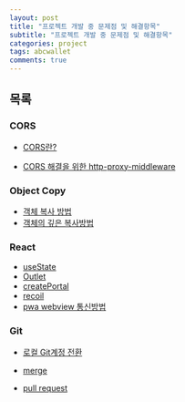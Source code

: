 ```yaml
---
layout: post
title: "프로젝트 개발 중 문제점 및 해결항목"
subtitle: "프로젝트 개발 중 문제점 및 해결항목"
categories: project
tags: abcwallet
comments: true
---
```


## 목록

### CORS

- [CORS란?](https://erurang.github.io/web/2022/08/09/cors/)

- [CORS 해결을 위한 http-proxy-middleware](https://erurang.github.io/web/2022/08/10/resolve-cors/)

### Object Copy

- [객체 복사 방법](https://erurang.github.io/web/2022/03/02/js-object/)
- [객체의 깊은 복사방법](https://erurang.github.io/web/2022/08/08/deepmerge/)

### React

- [useState]()
- [Outlet]()
- [createPortal]()
- [recoil]()
- [pwa webview 통신방법]()

### Git

- [로컬 Git계정 전환](https://erurang.github.io/github/2022/07/19/git-changeAccount/)

- [merge]()
- [pull request]()
